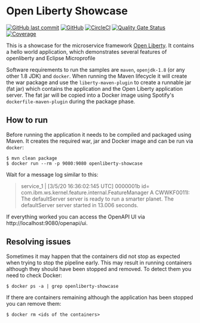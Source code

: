 # Open Liberty Showcase

[![GitHub last commit](https://img.shields.io/github/last-commit/stephan-mueller/openliberty-showcase)](https://github.com/stephan-mueller/openliberty-showcase/commits) 
[![GitHub](https://img.shields.io/github/license/stephan-mueller/openliberty-showcase)](https://github.com/stephan-mueller/openliberty-showcase/blob/master/LICENSE)
[![CircleCI](https://circleci.com/gh/stephan-mueller/openliberty-showcase.svg?style=shield)](https://app.circleci.com/pipelines/github/stephan-mueller/openliberty-showcase)
[![Quality Gate Status](https://sonarcloud.io/api/project_badges/measure?project=stephan-mueller_openliberty-showcase&metric=alert_status)](https://sonarcloud.io/dashboard?id=stephan-mueller_openliberty-showcase)
[![Coverage](https://sonarcloud.io/api/project_badges/measure?project=stephan-mueller_openliberty-showcase&metric=coverage)](https://sonarcloud.io/dashboard?id=stephan-mueller_openliberty-showcase)

 
This is a showcase for the microservice framework [Open Liberty](https://openliberty.io). It contains a hello world application, which demonstrates several features of openliberty and Eclipse Microprofile

Software requirements to run the samples are `maven`, `openjdk-1.8` (or any other 1.8 JDK) and `docker`. When running the Maven lifecycle it will create the war package and use the `liberty-maven-plugin` to create a runnable jar (fat jar) which contains the application and the Open Liberty application server. The fat jar will be copied into a Docker image using Spotify's `dockerfile-maven-plugin` during the package phase. 

## How to run

Before running the application it needs to be compiled and packaged using Maven. It creates the required war,
jar and Docker image and can be run via `docker`:

```shell script
$ mvn clean package
$ docker run --rm -p 9080:9080 openliberty-showcase
```

Wait for a message log similar to this:

> service_1   | [3/5/20 16:36:02:145 UTC] 0000001b id=         com.ibm.ws.kernel.feature.internal.FeatureManager            A CWWKF0011I: The defaultServer server is ready to run a smarter planet. The defaultServer server started in 13.006 seconds.

If everything worked you can access the OpenAPI UI via http://localhost:9080/openapi/ui.

## Resolving issues

Sometimes it may happen that the containers did not stop as expected when trying to stop the pipeline early. This may
result in running containers although they should have been stopped and removed. To detect them you need to check
Docker:

```shell script
$ docker ps -a | grep openliberty-showcase
```

If there are containers remaining although the application has been stopped you can remove them:

```shell script
$ docker rm <ids of the containers>
```